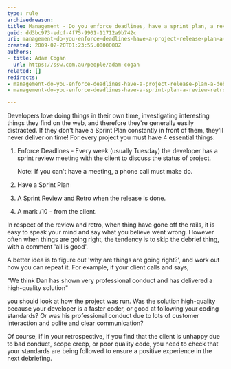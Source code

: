 ```yaml
---
type: rule
archivedreason: 
title: Management - Do you enforce deadlines, have a sprint plan, a review/retro and a mark /10
guid: dd3bc973-edcf-4f75-9901-11712a9b742c
uri: management-do-you-enforce-deadlines-have-a-project-release-plan-a-debrief-and-a-mark-10
created: 2009-02-20T01:23:55.0000000Z
authors:
- title: Adam Cogan
  url: https://ssw.com.au/people/adam-cogan
related: []
redirects:
- management-do-you-enforce-deadlines-have-a-project-release-plan-a-debrief-and-a-mark-10
- management-do-you-enforce-deadlines-have-a-sprint-plan-a-review-retro-and-a-mark-10

---
```


Developers love doing things in their own time, investigating interesting things they find on the web, and therefore they're generally easily distracted. If they don't have a Sprint Plan constantly in front of them, they'll never deliver on time! For every project you must have 4 essential things:  

<!--endintro-->

1. Enforce Deadlines - Every week (usually Tuesday) the developer has a sprint review meeting with the client to discuss the status of project. 

    Note: If you can't have a meeting, a phone call must make do.
2. Have a Sprint Plan
3. A Sprint Review and Retro when the release is done.
4. A mark /10 - from the client.  




In respect of the review and retro, when thing have gone off the rails, it is easy to speak your mind and say what you believe went wrong. However often when things are going right, the tendency is to skip the debrief thing, with a comment 'all is good'.

A better idea is to figure out 'why are things are going right?', and work out how you can repeat it. For example, if your client calls and says,

"We think Dan has shown very professional conduct and has delivered a high-quality solution"

you should look at how the project was run. Was the solution high-quality because your developer is a faster coder, or good at following your coding standards? Or was his professional conduct due to lots of customer interaction and polite and clear communication?

Of course, if in your retrospective, if you find that the client is unhappy due to bad conduct, scope creep, or poor quality code, you need to check that your standards are being followed to ensure a positive experience in the next debriefing.
